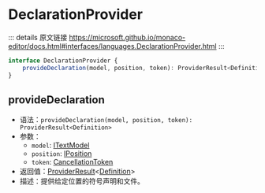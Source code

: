 # DeclarationProvider

<backTop />
        
::: details 原文链接
https://microsoft.github.io/monaco-editor/docs.html#interfaces/languages.DeclarationProvider.html
:::



```ts
interface DeclarationProvider {
    provideDeclaration(model, position, token): ProviderResult<Definition>;
}
```

## provideDeclaration
- 语法：`provideDeclaration(model, position, token): ProviderResult<Definition>`
- 参数：
  - `model`: [ITextModel](/api/editor/ITextModel.md)
  - `position`: [IPosition](/api/IPosition.md)
  - `token`: [CancellationToken](/api/CancellationToken.md)
- 返回值：[ProviderResult](/api/languages/ProviderResult.md)<[Definition](/api/languages/Definition.md)>
- 描述：提供给定位置的符号声明和文件。